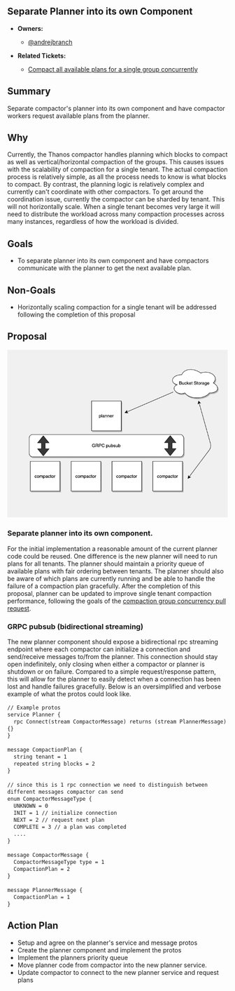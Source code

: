 ## Separate Planner into its own Component

* **Owners:**

    * [@andrejbranch](https://github.com/andrejbranch)

* **Related Tickets:**

    * [Compact all available plans for a single group concurrently](https://github.com/thanos-io/thanos/issues/3806)

## Summary

Separate compactor's planner into its own component and have compactor workers request available plans from the planner.

## Why

Currently, the Thanos compactor handles planning which blocks to compact as well as vertical/horizontal compaction of the groups. This causes issues with the scalability of compaction for a single tenant. The actual compaction process is relatively simple, as all the process needs to know is what blocks to compact. By contrast, the planning logic is relatively complex and currently can't coordinate with other compactors. To get around the coordination issue, currently the compactor can be sharded by tenant. This will not horizontally scale. When a single tenant becomes very large it will need to distribute the workload across many compaction processes across many instances, regardless of how the workload is divided.

## Goals

* To separate planner into its own component and have compactors communicate with the planner to get the next available plan.

## Non-Goals

* Horizontally scaling compaction for a single tenant will be addressed following the completion of this proposal

## Proposal
![where](../img/thanos_proposal_planner_component.png)

### Separate planner into its own component.
For the initial implementation a reasonable amount of the current planner code could be reused. One difference is the new planner will need to run plans for all tenants. The planner should maintain a priority queue of available plans with fair ordering between tenants. The planner should also be aware of which plans are currently running and be able to handle the failure of a compaction plan gracefully. After the completion of this proposal, planner can be updated to improve single tenant compaction performance, following the goals of the [compaction group concurrency pull request](https://github.com/thanos-io/thanos/pull/3807).

### GRPC pubsub (bidirectional streaming)
The new planner component should expose a bidirectional rpc streaming endpoint where each compactor can initialize a connection and send/receive messages to/from the planner. This connection should stay open indefinitely, only closing when either a compactor or planner is shutdown or on failure. Compared to a simple request/response pattern, this will allow for the planner to easily detect when a connection has been lost and handle failures gracefully. Below is an oversimplified and verbose example of what the protos could look like.

```
// Example protos
service Planner {
  rpc Connect(stream CompactorMessage) returns (stream PlannerMessage) {}
}

message CompactionPlan {
  string tenant = 1
  repeated string blocks = 2
}

// since this is 1 rpc connection we need to distinguish between different messages compactor can send
enum CompactorMessageType {
  UNKNOWN = 0
  INIT = 1 // initialize connection
  NEXT = 2 // request next plan
  COMPLETE = 3 // a plan was completed
  ....
}

message CompactorMessage {
  CompactorMessageType type = 1
  CompactionPlan = 2
}

message PlannerMessage {
  CompactionPlan = 1
}
```

## Action Plan
* Setup and agree on the planner's service and message protos
* Create the planner component and implement the protos
* Implement the planners priority queue
* Move planner code from compactor into the new planner service.
* Update compactor to connect to the new planner service and request plans


